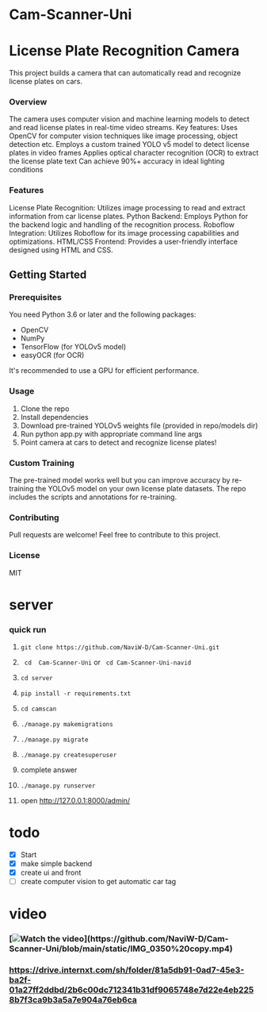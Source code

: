 # Cam-Scanner-Uni
# License Plate Recognition Camera
This project builds a camera that can automatically read and recognize license plates on cars.
### Overview
The camera uses computer vision and machine learning models to detect and read license plates in real-time video streams. Key features:
Uses OpenCV for computer vision techniques like image processing, object detection etc.
Employs a custom trained YOLO v5 model to detect license plates in video frames
Applies optical character recognition (OCR) to extract the license plate text
Can achieve 90%+ accuracy in ideal lighting conditions

### Features
License Plate Recognition: Utilizes image processing to read and extract information from car license plates.
Python Backend: Employs Python for the backend logic and handling of the recognition process.
Roboflow Integration: Utilizes Roboflow for its image processing capabilities and optimizations.
HTML/CSS Frontend: Provides a user-friendly interface designed using HTML and CSS.
## Getting Started
### Prerequisites
You need Python 3.6 or later and the following packages:
- OpenCV
- NumPy
- TensorFlow (for YOLOv5 model)
- easyOCR (for OCR)
 
 It's recommended to use a GPU for efficient performance.
### Usage
1. Clone the repo
1. Install dependencies
1. Download pre-trained YOLOv5 weights file (provided in repo/models dir)
1. Run python app.py with appropriate command line args
1. Point camera at cars to detect and recognize license plates!
### Custom Training
The pre-trained model works well but you can improve accuracy by re-training the YOLOv5 model on your own license plate datasets. The repo includes the scripts and annotations for re-training.
### Contributing
Pull requests are welcome! Feel free to contribute to this project.
### License
MIT


# server

### quick run

1. ``` git clone https://github.com/NaviW-D/Cam-Scanner-Uni.git ```

2. ``` cd  Cam-Scanner-Uni```
    or ``` cd Cam-Scanner-Uni-navid```
3. ``` cd server ```
4. ``` pip install -r requirements.txt ```
5. ``` cd camscan ```
6. ``` ./manage.py makemigrations ```
7. ``` ./manage.py migrate ```
8. ``` ./manage.py createsuperuser ```
9. complete answer
10. ``` ./manage.py runserver ```
11. open http://127.0.0.1:8000/admin/



# todo
- [x] Start
- [x] make simple backend
- [x] create ui and front
- [ ] create computer vision to get automatic car tag

# video 
### [![Watch the video]([https://i.stack.imgur.com/IMG_0349.jpg](https://github.com/NaviW-D/Cam-Scanner-Uni/blob/main/static/IMG_0349.jpg)https://github.com/NaviW-D/Cam-Scanner-Uni/blob/main/static/IMG_0349.jpg)](https://github.com/NaviW-D/Cam-Scanner-Uni/blob/main/static/IMG_0350%20copy.mp4)
### https://drive.internxt.com/sh/folder/81a5db91-0ad7-45e3-ba2f-01a27ff2ddbd/2b6c00dc712341b31df9065748e7d22e4eb2258b7f3ca9b3a5a7e904a76eb6ca
